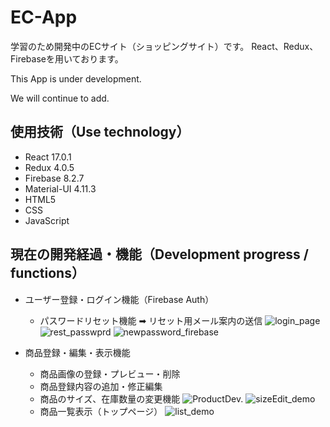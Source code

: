 # EC-App

学習のため開発中のECサイト（ショッピングサイト）です。
React、Redux、Firebaseを用いております。

This App is under development.

We will continue to add.

## 使用技術（Use technology）
* React 17.0.1
* Redux 4.0.5
* Firebase 8.2.7
* Material-UI 4.11.3
* HTML5
* CSS
* JavaScript

## 現在の開発経過・機能（Development progress / functions）
* ユーザー登録・ログイン機能（Firebase Auth）
  - パスワードリセット機能 ➡︎ リセット用メール案内の送信
![login_page](https://user-images.githubusercontent.com/80564526/112939288-2a75ff80-9166-11eb-90d3-67079eb4a180.png)
![rest_passwprd](https://user-images.githubusercontent.com/80564526/112939309-3366d100-9166-11eb-9bdb-57e2d615f070.png)
![newpassword_firebase](https://user-images.githubusercontent.com/80564526/112939298-306be080-9166-11eb-863d-919f117e8868.png)

* 商品登録・編集・表示機能
  - 商品画像の登録・プレビュー・削除
  - 商品登録内容の追加・修正編集
  - 商品のサイズ、在庫数量の変更機能
  ![ProductDev.](https://user-images.githubusercontent.com/80564526/112759418-d7992c80-902d-11eb-86fe-86745dd0d5e5.png)
  ![sizeEdit_demo](https://user-images.githubusercontent.com/80564526/112784195-f8906a80-908b-11eb-9bc6-326f42165888.gif)
  - 商品一覧表示（トップページ）
  ![list_demo](https://user-images.githubusercontent.com/80564526/112944484-dc64fa00-916d-11eb-8488-cce53c25ccd8.gif)
